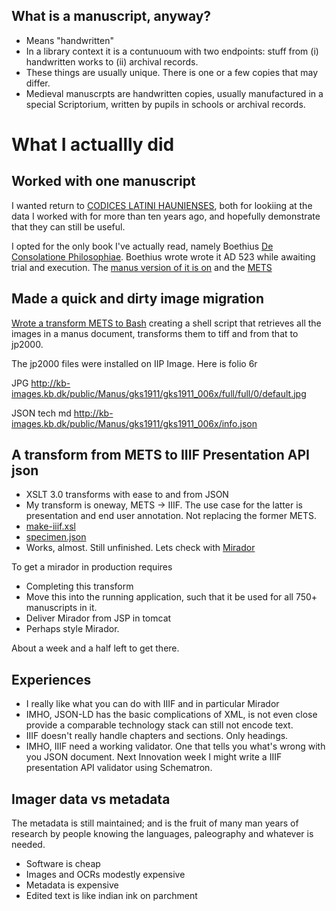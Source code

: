 
## What is a manuscript, anyway?

* Means "handwritten"
* In a library context it is a contunuoum with two endpoints: 
stuff from (i) handwritten works to (ii) archival records. 
* These things are usually unique. There is one or a few copies that may differ.
* Medieval manuscrpts are handwritten copies, usually manufactured in a special Scriptorium, written by pupils in schools or archival records.

# What I actuallly did

## Worked with one manuscript

I wanted return to [CODICES LATINI HAUNIENSES](http://www.kb.dk/en/nb/materialer/haandskrifter/HA/e-mss/clh.html), both for lookiing at the data I worked with for more than ten years ago, and hopefully demonstrate that they can still be useful.

I opted for the only book I've actually read, namely Boethius [De Consolatione Philosophiae](https://en.wikipedia.org/wiki/The_Consolation_of_Philosophy). Boethius wrote wrote it AD 523 while awaiting trial and execution. The [manus version of it is on](http://www.kb.dk/permalink/2006/manus/642/eng/) and the [METS](https://github.com/Det-Kongelige-Bibliotek/permalink-manus/blob/iiif_presentation/src/main/webapp/data/manus/642/metsfile.xml)

## Made a quick and dirty image migration 

[Wrote a transform METS to Bash](https://github.com/Det-Kongelige-Bibliotek/permalink-manus/blob/iiif_presentation/sandbox/images/extract_img_info.xsl) creating a shell script that retrieves all the images in a 
manus document, transforms them to tiff and from that to jp2000.

The jp2000 files were installed on IIP Image. Here is folio 6r

JPG http://kb-images.kb.dk/public/Manus/gks1911/gks1911_006x/full/full/0/default.jpg

JSON tech md http://kb-images.kb.dk/public/Manus/gks1911/gks1911_006x/info.json

## A transform from METS to IIIF Presentation API json

* XSLT 3.0 transforms with ease to and from JSON
* My transform is oneway, METS -> IIIF. The use case for the latter is presentation and end user annotation. Not replacing the former METS. 
* [make-iiif.xsl](https://github.com/Det-Kongelige-Bibliotek/permalink-manus/blob/iiif_presentation/sandbox/json/make-iiif.xsl)
* [specimen.json](https://github.com/Det-Kongelige-Bibliotek/permalink-manus/blob/iiif_presentation/sandbox/specimen.json)
* Works, almost. Still unfinished. Lets check with [Mirador](https://projectmirador.org/demo/)

To get a mirador in production requires 

* Completing this transform
* Move this into the running application, such that it be used for all 750+ manuscripts in it.
* Deliver Mirador from JSP in tomcat
* Perhaps style Mirador.

About a week and a half left to get there.

## Experiences

* I really like what you can do with IIIF and in particular Mirador
* IMHO, JSON-LD has the basic complications of XML, is not even close provide a comparable technology stack can still not encode text.
* IIIF doesn't really handle chapters and sections. Only headings.
* IMHO, IIIF need a working validator. One that tells you what's wrong with you JSON document. Next Innovation week I might write a IIIF presentation API validator using Schematron.

## Imager data vs metadata

The metadata is still maintained; and is the fruit of many man years of research by people knowing the languages, paleography and whatever is needed.

* Software is cheap
* Images and OCRs modestly expensive
* Metadata is expensive
* Edited text is like indian ink on parchment
